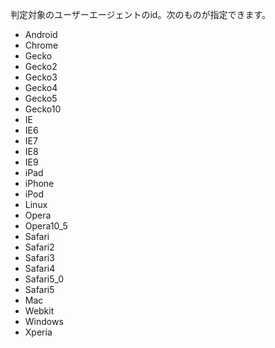 判定対象のユーザーエージェントのid。次のものが指定できます。

- Android
- Chrome
- Gecko
- Gecko2
- Gecko3
- Gecko4
- Gecko5
- Gecko10
- IE
- IE6
- IE7
- IE8
- IE9
- iPad
- iPhone
- iPod
- Linux
- Opera
- Opera10_5
- Safari
- Safari2
- Safari3
- Safari4
- Safari5_0
- Safari5
- Mac
- Webkit
- Windows
- Xperia
